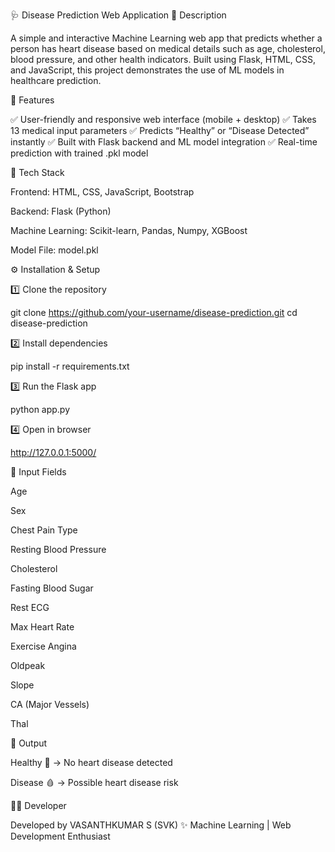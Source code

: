 🩺 Disease Prediction Web Application
📘 Description

A simple and interactive Machine Learning web app that predicts whether a person has heart disease based on medical details such as age, cholesterol, blood pressure, and other health indicators.
Built using Flask, HTML, CSS, and JavaScript, this project demonstrates the use of ML models in healthcare prediction.

🚀 Features

✅ User-friendly and responsive web interface (mobile + desktop)
✅ Takes 13 medical input parameters
✅ Predicts “Healthy” or “Disease Detected” instantly
✅ Built with Flask backend and ML model integration
✅ Real-time prediction with trained .pkl model

🧠 Tech Stack

Frontend: HTML, CSS, JavaScript, Bootstrap

Backend: Flask (Python)

Machine Learning: Scikit-learn, Pandas, Numpy, XGBoost

Model File: model.pkl

⚙️ Installation & Setup

1️⃣ Clone the repository

git clone https://github.com/your-username/disease-prediction.git
cd disease-prediction


2️⃣ Install dependencies

pip install -r requirements.txt


3️⃣ Run the Flask app

python app.py


4️⃣ Open in browser

http://127.0.0.1:5000/

🧾 Input Fields

Age

Sex

Chest Pain Type

Resting Blood Pressure

Cholesterol

Fasting Blood Sugar

Rest ECG

Max Heart Rate

Exercise Angina

Oldpeak

Slope

CA (Major Vessels)

Thal

🧩 Output

Healthy 💚 → No heart disease detected

Disease 🩸 → Possible heart disease risk

👨‍💻 Developer

Developed by VASANTHKUMAR S (SVK)
✨ Machine Learning | Web Development Enthusiast

